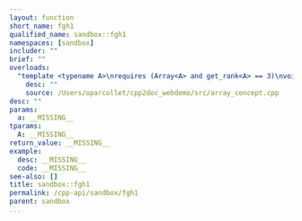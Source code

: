 ```yaml
---
layout: function
short_name: fgh1
qualified_name: sandbox::fgh1
namespaces: [sandbox]
includer: ""
brief: ""
overloads:
  "template <typename A>\nrequires (Array<A> and get_rank<A> == 3)\nvoid fgh1(const A & a)":
    desc: ""
    source: /Users/oparcollet/cpp2doc_webdemo/src/array_concept.cpp
desc: ""
params:
  a: __MISSING__
tparams:
  A: __MISSING__
return_value: __MISSING__
example:
  desc: __MISSING__
  code: __MISSING__
see-also: []
title: sandbox::fgh1
permalink: /cpp-api/sandbox/fgh1
parent: sandbox
...
```


